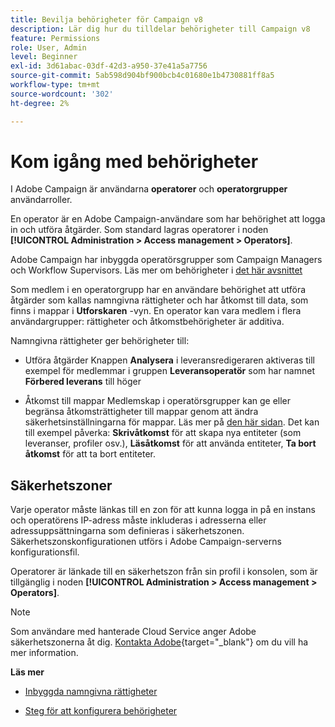 ```yaml
---
title: Bevilja behörigheter för Campaign v8
description: Lär dig hur du tilldelar behörigheter till Campaign v8
feature: Permissions
role: User, Admin
level: Beginner
exl-id: 3d61abac-03df-42d3-a950-37e41a5a7756
source-git-commit: 5ab598d904bf900bcb4c01680e1b4730881ff8a5
workflow-type: tm+mt
source-wordcount: '302'
ht-degree: 2%

---
```


# Kom igång med behörigheter

I Adobe Campaign är användarna **operatorer** och **operatorgrupper** användarroller.

En operator är en Adobe Campaign-användare som har behörighet att logga in och utföra åtgärder. Som standard lagras operatorer i noden **[!UICONTROL Administration > Access management > Operators]**.

Adobe Campaign har inbyggda operatörsgrupper som Campaign Managers och Workflow Supervisors. Läs mer om behörigheter i [det här avsnittet](../start/gs-permissions.md)

Som medlem i en operatorgrupp har en användare behörighet att utföra åtgärder som kallas namngivna rättigheter och har åtkomst till data, som finns i mappar i **Utforskaren** -vyn. En operator kan vara medlem i flera användargrupper: rättigheter och åtkomstbehörigheter är additiva.

Namngivna rättigheter ger behörigheter till:

* Utföra åtgärder
Knappen **Analysera** i leveransredigeraren aktiveras till exempel för medlemmar i gruppen **Leveransoperatör** som har namnet **Förbered leverans** till höger

* Åtkomst till mappar
Medlemskap i operatörsgrupper kan ge eller begränsa åtkomsträttigheter till mappar genom att ändra säkerhetsinställningarna för mappar. Läs mer på [den här sidan](../start/folder-permissions.md). Det kan till exempel påverka: **Skrivåtkomst** för att skapa nya entiteter (som leveranser, profiler osv.), **Läsåtkomst** för att använda entiteter, **Ta bort åtkomst** för att ta bort entiteter.

## Säkerhetszoner

Varje operator måste länkas till en zon för att kunna logga in på en instans och operatörens IP-adress måste inkluderas i adresserna eller adressuppsättningarna som definieras i säkerhetszonen. Säkerhetszonskonfigurationen utförs i Adobe Campaign-serverns konfigurationsfil.

Operatorer är länkade till en säkerhetszon från sin profil i konsolen, som är tillgänglig i noden **[!UICONTROL Administration > Access management > Operators]**.

>[!NOTE]
>
>Som användare med hanterade Cloud Service anger Adobe säkerhetszonerna åt dig. [Kontakta Adobe](https://helpx.adobe.com/se/enterprise/admin-guide.html/enterprise/using/support-for-experience-cloud.ug.html){target="_blank"} om du vill ha mer information.

**Läs mer**

* [Inbyggda namngivna rättigheter](../start/gs-permissions.md)

* [Steg för att konfigurera behörigheter](../start/manage-permissions.md)
